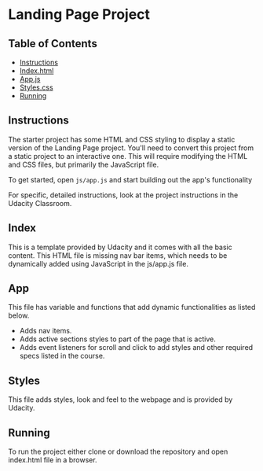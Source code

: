 # Landing Page Project

## Table of Contents

- [Instructions](#instructions)
- [Index.html](#index)
- [App.js](#app)
- [Styles.css](#style)
- [Running](#running)

## Instructions

The starter project has some HTML and CSS styling to display a static version of the Landing Page project. You'll need to convert this project from a static project to an interactive one. This will require modifying the HTML and CSS files, but primarily the JavaScript file.

To get started, open `js/app.js` and start building out the app's functionality

For specific, detailed instructions, look at the project instructions in the Udacity Classroom.

## Index

This is a template provided by Udacity and it comes with all the basic content.
This HTML file is missing nav bar items, which needs to be dynamically added using
JavaScript in the js/app.js file.

## App

This file has variable and functions that add dynamic functionalities as listed below.

- Adds nav items.
- Adds active sections styles to part of the page that is active.
- Adds event listeners for scroll and click to add styles and other required specs listed in the course.

## Styles

This file adds styles, look and feel to the webpage and is provided by Udacity.

## Running

To run the project either clone or download the repository and open index.html file in a browser.
